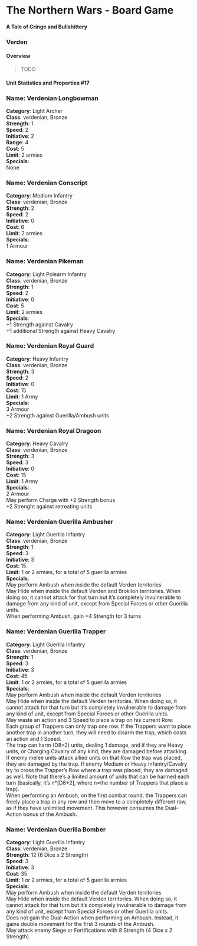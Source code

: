 The Northern Wars - Board Game
==============================

**A Tale of Cringe and Bullshittery**

### Verden

#### Overview

>   TODO

#### Unit Statistics and Properties \#17

### Name: Verdenian Longbowman

**Category**: Light Archer  
**Class**: verdenian, Bronze  
**Strength**: 1  
**Speed**: 2  
**Initiative**: 2  
**Range**: 4  
**Cost**: 5  
**Limit**: 2 armies  
**Specials**:  
None

### Name: Verdenian Conscript

**Category**: Medium Infantry  
**Class**: verdenian, Bronze  
**Strength**: 2  
**Speed**: 2  
**Initiative**: 0  
**Cost**: 6  
**Limit**: 2 armies  
**Specials**:  
1 Armour

### Name: Verdenian Pikeman

**Category**: Light Polearm Infantry  
**Class**: verdenian, Bronze  
**Strength**: 1  
**Speed**: 2  
**Initiative**: 0  
**Cost**: 5  
**Limit**: 2 armies  
**Specials**:  
\+1 Strength against Cavalry  
+1 additional Strength against Heavy Cavalry

### Name: Verdenian Royal Guard

**Category**: Heavy Infantry  
**Class**: verdenian, Bronze  
**Strength**: 3  
**Speed**: 2  
**Initiative**: 0  
**Cost**: 15  
**Limit**: 1 Army  
**Specials**:  
3 Armour  
+2 Strength against Guerilla/Ambush units

### Name: Verdenian Royal Dragoon

**Category**: Heavy Cavalry  
**Class**: verdenian, Bronze  
**Strength**: 3  
**Speed**: 3  
**Initiative**: 0  
**Cost**: 15  
**Limit**: 1 Army  
**Specials**:  
2 Armour  
May perform Charge with +2 Strength bonus  
+2 Strenght against retreating units

### Name: Verdenian Guerilla Ambusher

**Category**: Light Guerilla Infantry  
**Class**: verdenian, Bronze  
**Strength**: 1  
**Speed**: 3  
**Initiative**: 3  
**Cost**: 15  
**Limit**: 1 or 2 armies, for a total of 5 guerilla armies  
**Specials**:  
May perform Ambush when inside the default Verden territories  
May Hide when inside the default Verden and Brokilon territories. When doing so,
it cannot attack for that turn but it’s completely invulnerable to damage from
any kind of unit, except from Special Forces or other Guerilla units.  
When performing Ambush, gain +4 Strength for 3 turns

### Name: Verdenian Guerilla Trapper

**Category**: Light Guerilla Infantry  
**Class**: verdenian, Bronze  
**Strength**: 1  
**Speed**: 3  
**Initiative**: 3  
**Cost**: 45  
**Limit**: 1 or 2 armies, for a total of 5 guerilla armies  
**Specials**:  
May perform Ambush when inside the default Verden territories  
May Hide when inside the default Verden territories. When doing so, it cannot
attack for that turn but it’s completely invulnerable to damage from any kind of
unit, except from Special Forces or other Guerilla units.  
May waste an action and 3 Speed to place a trap on his current Row.  
Each group of Trappers can only trap one row. If the Trappers want to place
another trap in another turn, they will need to disarm the trap, which costs an
action and 1 Speed.  
The trap can harm (D8+2) units, dealing 1 damage, and if they are Heavy units,
or Charging Cavalry of any kind, they are damaged before attacking.  
If enemy melee units attack allied units on that Row the trap was placed, they
are damaged by the trap. If enemy Medium or Heavy Infantry/Cavalry try to cross
the Trapper’s Row where a trap was placed, they are damaged as well. Note that
there’s a limited amount of units that can be harmed each turn (basically, it’s
n\*[D8+2], where n=the number of Trappers that place a trap).  
When performing an Ambush, on the first combat round, the Trappers can freely
place a trap in any row and then move to a completely different row, as if they
have unlimited movement. This however consumes the Dual-Action bonus of the
Ambush.

### Name: Verdenian Guerilla Bomber

**Category**: Light Guerilla Infantry  
**Class**: verdenian, Bronze  
**Strength**: 12 (6 Dice x 2 Strength)  
**Speed**: 3  
**Initiative**: 3  
**Cost**: 35  
**Limit**: 1 or 2 armies, for a total of 5 guerilla armies  
**Specials**:  
May perform Ambush when inside the default Verden territories  
May Hide when inside the default Verden territories. When doing so, it cannot
attack for that turn but it’s completely invulnerable to damage from any kind of
unit, except from Special Forces or other Guerilla units.  
Does not gain the Dual-Action when performing an Ambush. Instead, it gains
double movement for the first 3 rounds of the Ambush.  
May attack enemy Siege or Fortifications with 8 Strength (4 Dice x 2 Strength)
